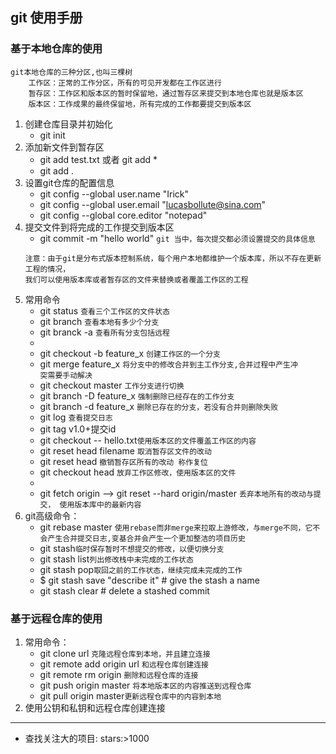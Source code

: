 ## git 使用手册

### 基于本地仓库的使用
	git本地仓库的三种分区,也叫三棵树
		工作区：正常的工作分区，所有的可见开发都在工作区进行
		暂存区：工作区和版本区的暂时保留地，通过暂存区来提交到本地仓库也就是版本区
		版本区：工作成果的最终保留地，所有完成的工作都要提交到版本区
1. 创建仓库目录并初始化
	* git init
2. 添加新文件到暂存区
	 - git add test.txt 或者 git add *
	 - git add .
3. 设置git仓库的配置信息
	 - git config --global user.name "Irick"
	 - git config --global user.email "lucasbollute@sina.com"
	 - git config --global core.editor "notepad"
4. 提交文件到将完成的工作提交到版本区
	- git commit -m "hello world"
	`git 当中，每次提交都必须设置提交的具体信息`
	```
	注意：由于git是分布式版本控制系统，每个用户本地都维护一个版本库，所以不存在更新工程的情况，
	我们可以使用版本库或者暂存区的文件来替换或者覆盖工作区的工程
	```
5. 常用命令
	- git status  `查看三个工作区的文件状态`
	- git branch `查看本地有多少个分支`
	- git branck -a `查看所有分支包括远程`
	- 
	- git checkout -b feature_x  `创建工作区的一个分支`
	- git merge feature_x	`将分支中的修改合并到主工作分支,合并过程中产生冲							突需要手动解决`
	- git checkout master `工作分支进行切换`
	- git branch -D feature_x `强制删除已经存在的工作分支`
	- git branch -d feature_x `删除已存在的分支，若没有合并则删除失败`
	- git log `查看提交日志`
	- git tag v1.0+提交id
	- git checkout -- hello.txt`使用版本区的文件覆盖工作区的内容`
	- git reset head filename `取消暂存区文件的改动`
	- git reset head `撤销暂存区所有的改动 称作复位`
	- git checkout head `放弃工作区修改，使用版本区的文件`
	- 
	- git fetch origin --> git reset --hard origin/master `丢弃本地所有的改动与提交， 使用版本库中的最新内容`
6. git高级命令：
 	- git rebase master `使用rebase而非merge来拉取上游修改，与merge不同，它不会产生合并提交日志,变基合并会产生一个更加整洁的项目历史`
	- git stash`临时保存暂时不想提交的修改，以便切换分支`
	- git stash list`列出修改栈中未完成的工作状态`
	- git stash pop`取回之前的工作状态，继续完成未完成的工作`
	- $ git stash save "describe it"   # give the stash a name
	- git stash clear          # delete a stashed commit
### 基于远程仓库的使用
    
1. 常用命令：
	- git clone url `克隆远程仓库到本地，并且建立连接`
	- git remote add origin url `和远程仓库创建连接`
	- git remote rm origin `删除和远程仓库的连接`
	- git push origin master `将本地版本区的内容推送到远程仓库`
	- git pull origin master`更新远程仓库中的内容到本地`
2. 使用公钥和私钥和远程仓库创建连接


---
* 查找关注大的项目: stars:>1000

